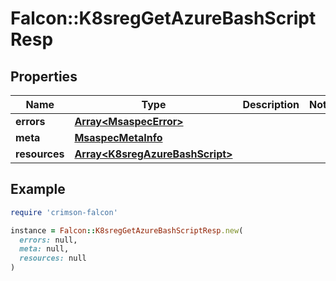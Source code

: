 # Falcon::K8sregGetAzureBashScriptResp

## Properties

| Name | Type | Description | Notes |
| ---- | ---- | ----------- | ----- |
| **errors** | [**Array&lt;MsaspecError&gt;**](MsaspecError.md) |  |  |
| **meta** | [**MsaspecMetaInfo**](MsaspecMetaInfo.md) |  |  |
| **resources** | [**Array&lt;K8sregAzureBashScript&gt;**](K8sregAzureBashScript.md) |  |  |

## Example

```ruby
require 'crimson-falcon'

instance = Falcon::K8sregGetAzureBashScriptResp.new(
  errors: null,
  meta: null,
  resources: null
)
```

